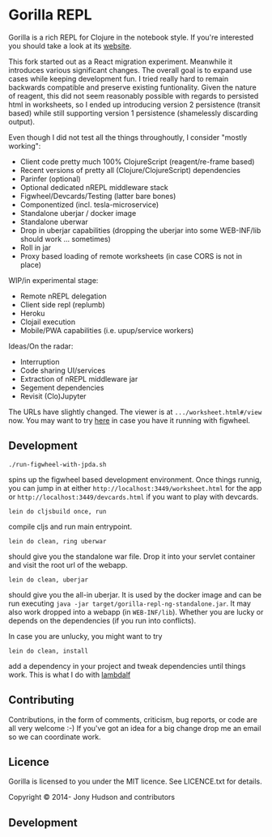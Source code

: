 # Gorilla REPL

Gorilla is a rich REPL for Clojure in the notebook style. If you're interested
 you should take a look at its [website](http://gorilla-repl.org).

This fork started out as a React migration experiment. Meanwhile it introduces
various significant changes. The overall goal is to expand use cases while keeping
development fun. I tried really hard to remain backwards compatible and preserve
existing funtionality. Given the nature of reagent, this did not seem reasonably
 possible with regards to persisted html in worksheets, so I ended up introducing
 version 2 persistence (transit based) while still supporting version 1 persistence
(shamelessly discarding output).
 
Even though I did not test all the things throughoutly, I consider "mostly working":
 
- Client code pretty much 100% ClojureScript (reagent/re-frame based)
- Recent versions of pretty all (Clojure/ClojureScript) dependencies
- Parinfer  (optional)
- Optional dedicated nREPL middleware stack
- Figwheel/Devcards/Testing (latter bare bones)
- Componentized (incl. tesla-microservice)
- Standalone uberjar / docker image
- Standalone uberwar
- Drop in uberjar capabilities (dropping the uberjar into some WEB-INF/lib should work ... sometimes)
- Roll in jar
- Proxy based loading of remote worksheets (in case CORS is not in place)

WIP/in experimental stage:

- Remote nREPL delegation
- Client side repl (replumb)
- Heroku
- Clojail execution
- Mobile/PWA capabilities (i.e. upup/service workers)


Ideas/On the radar:

- Interruption
- Code sharing UI/services
- Extraction of nREPL middleware jar
- Segement dependencies
- Revisit (Clo)Jupyter

The URLs have slightly changed. The viewer is at `.../worksheet.html#/view` now. You may want to try
 [here](http://localhost:3449/worksheet.html#/view?source=github&user=JonyEpsilon&repo=gorilla-test&path=ws/graph-examples.clj)
 in case you have it running with figwheel.

## Development

```
./run-figwheel-with-jpda.sh
```
spins up the figwheel based development environment. Once things runnig, you can jump in at
 either `http://localhost:3449/worksheet.html` for the app or `http://localhost:3449/devcards.html`
if you want to play with devcards.

```
lein do cljsbuild once, run
```
compile cljs and run main entrypoint.

```
lein do clean, ring uberwar
```

should give you the standalone war file. Drop it into your servlet container
 and visit the root url of the webapp.

```
lein do clean, uberjar
```
should give you the all-in uberjar. It is used by the docker image and can be run
executing `java -jar target/gorilla-repl-ng-standalone.jar`. It may also work dropped
 into a webapp (in `WEB-INF/lib`). Whether you are lucky or depends on the dependencies
(if you run into conflicts).

In case you are unlucky, you might want to try

```
lein do clean, install
```

add a dependency in your project and tweak dependencies until things work. This is
 what I do with [lambdalf](https://github.com/deas/lambdalf)
## Contributing

Contributions, in the form of comments, criticism, bug reports, or code are all very welcome :-) If you've got an idea
for a big change drop me an email so we can coordinate work.

## Licence

Gorilla is licensed to you under the MIT licence. See LICENCE.txt for details.

Copyright © 2014- Jony Hudson and contributors

## Development
